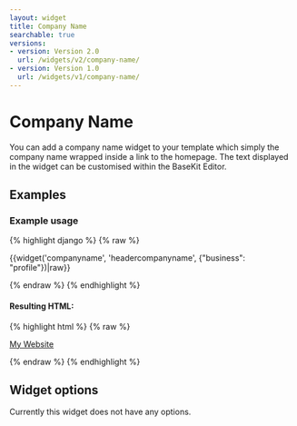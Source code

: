 ```yaml
---
layout: widget
title: Company Name
searchable: true
versions:
- version: Version 2.0
  url: /widgets/v2/company-name/
- version: Version 1.0
  url: /widgets/v1/company-name/
---
```


# Company Name

You can add a company name widget to your template which simply the company name wrapped inside a link to the homepage. The text displayed in the widget can be customised within the BaseKit Editor.

## Examples

### Example usage

{% highlight django %}
{% raw %}

  {{widget('companyname', 'headercompanyname', {"business": "profile"})|raw}}

{% endraw %}
{% endhighlight %}

#### Resulting HTML:

{% highlight html %}
{% raw %}

<div class="bk-companyname  companyname  widget__companyname">
  <a href="http://website.com/url" class="company-link  companyname__company-link">My Website</a>
</div>

{% endraw %}
{% endhighlight %}

## Widget options

Currently this widget does not have any options.
